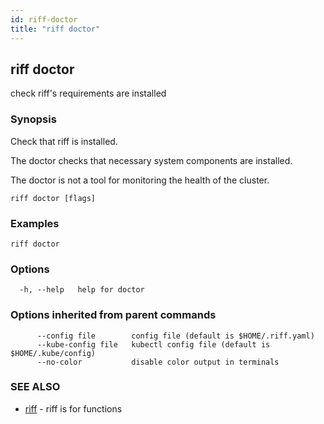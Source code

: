 ```yaml
---
id: riff-doctor
title: "riff doctor"
---
```

## riff doctor

check riff's requirements are installed

### Synopsis

Check that riff is installed.

The doctor checks that necessary system components are installed.

The doctor is not a tool for monitoring the health of the cluster.

```
riff doctor [flags]
```

### Examples

```
riff doctor
```

### Options

```
  -h, --help   help for doctor
```

### Options inherited from parent commands

```
      --config file        config file (default is $HOME/.riff.yaml)
      --kube-config file   kubectl config file (default is $HOME/.kube/config)
      --no-color           disable color output in terminals
```

### SEE ALSO

* [riff](riff.md)	 - riff is for functions

